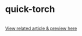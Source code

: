 # quick-torch

<br>
<a href="https://davidng94.wordpress.com/2016/06/11/quick-torch-a-simple-app-for-tutorial/">View related article & preview here</a>

